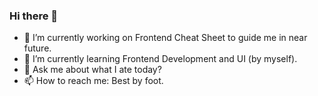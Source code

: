 ### Hi there 👋
- 🔭 I’m currently working on Frontend Cheat Sheet to guide me in near future.
- 🌱 I’m currently learning Frontend Development and UI (by myself).
- 💬 Ask me about what I ate today? 
- 📫 How to reach me: Best by foot.
